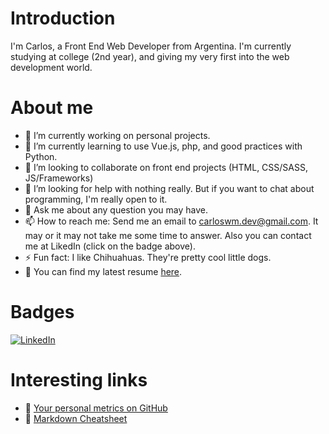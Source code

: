# Introduction
I'm Carlos, a Front End Web Developer from Argentina. I'm currently studying at college (2nd year), and giving my very first into the web development world.

# About me
- 🔭 I’m currently working on personal projects.
- 🌱 I’m currently learning to use Vue.js, php, and good practices with Python.
- 👯 I’m looking to collaborate on front end projects (HTML, CSS/SASS, JS/Frameworks)
- 🤔 I’m looking for help with nothing really. But if you want to chat about programming, I'm really open to it.
- 💬 Ask me about any question you may have.
- 📫 How to reach me: Send me an email to carloswm.dev@gmail.com. It may or it may not take me some time to answer. Also you can contact me at LikedIn (click on the badge above).
- ⚡ Fun fact: I like Chihuahuas. They're pretty cool little dogs.
- 📝 You can find my latest resume [here](https://carloswm85.github.io/portfolio/documents/carlos_resume_latest.pdf).

# Badges
<a href="https://www.linkedin.com/in/carloswm85/"><img src="https://img.shields.io/badge/LinkedIn--_.svg?style=social&logo=linkedin" alt="LinkedIn"></a>

# Interesting links
- 📐 [Your personal metrics on GitHub](https://github.com/lowlighter/metrics)
- 📃 [Markdown Cheatsheet](https://github.com/adam-p/markdown-here/wiki/Markdown-Cheatsheet)